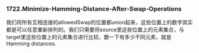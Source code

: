 ### 1722.Minimize-Hamming-Distance-After-Swap-Operations

我们将所有互相连接的allowedSwap的位置都union起来，这些位置上的数字其实都是可以任意重新排列的。我们只需要将source里这些位置上的元素集合，与target里这些位置上的元素集合进行比较，数一下有多少不同元素，就是Hamming distances.
